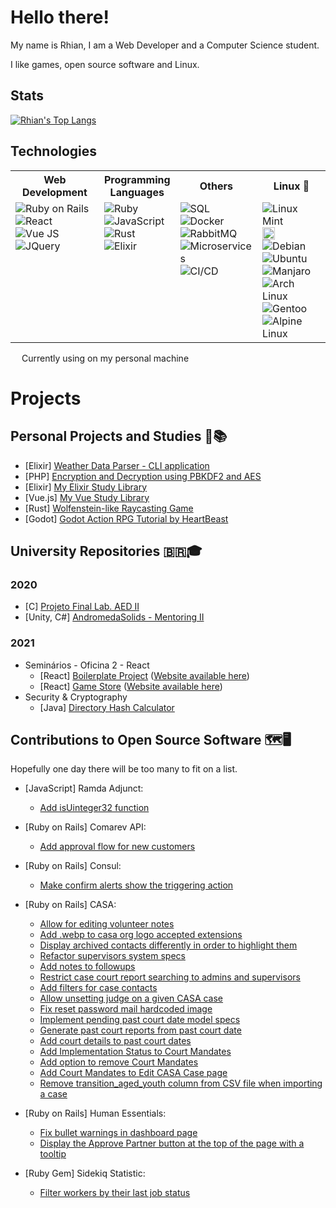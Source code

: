 <!--
So you've come to the bleak land of the README source code...
I am sorry, I've succumbed to the treacherous power of HTML in markdown... There is no way back now...
-->

# Hello there!

My name is Rhian, I am a Web Developer and a Computer Science student.

I like games, open source software and Linux.

<!--
  Other images :)
  https://media1.tenor.com/images/50ead60764442fd6304067bac5377027/tenor.gif
-->

<!-- <sub><sup><sub><sup>_By the way I like [Touhou](https://i1.kym-cdn.com/photos/images/newsfeed/000/333/537/b27.png) if you care about that_</sup></sub></sup></sub> -->

## Stats

<!-- [![Rhian's GitHub stats](https://github-readme-stats.vercel.app/api?username=rhian-cs&show_icons=true&theme=tokyonight&line_height=24.99)](https://github.com/anuraghazra/github-readme-stats) -->

[![Rhian's Top Langs](https://github-readme-stats.vercel.app/api/top-langs/?username=rhian-cs&layout=compact&theme=tokyonight&card_width=445&langs_count=8&exclude_repo=AndromedaSolids,puc-2020-2-Projeto_final_LAEDII)](https://github.com/anuraghazra/github-readme-stats)

## Technologies

<table>
<th>Web Development</th>
<th>Programming<br>Languages</th>
<th>Others</th>
<th>Linux 💛</th>
<tr>
  <td style="vertical-align: top;">
      <img src="https://img.shields.io/badge/Ruby_on_Rails-CC0000?style=flat&logo=ruby-on-rails&logoColor=white" alt="Ruby on Rails" /><br>
      <img src="https://img.shields.io/badge/React-20232A?style=flat&logo=react&logoColor=61DAFB" alt="React" /><br>
      <img src="https://img.shields.io/badge/Vue.js-35495E?style=flat&logo=vuedotjs&logoColor=4FC08D" alt="Vue JS" /><br>
      <img src="https://img.shields.io/badge/jQuery-0769AD?style=flat&logo=jquery&logoColor=white" alt="JQuery" /><br>
  </td>
  <td style="vertical-align: top;">
      <img src="https://img.shields.io/badge/Ruby-CC342D?style=flat&logo=ruby&logoColor=white" alt="Ruby" /><br>
      <img src="https://img.shields.io/badge/JavaScript-323330?style=flat&logo=javascript&logoColor=F7DF1E" alt="JavaScript" /><br>
      <img src="https://img.shields.io/badge/Rust-aa4411?style=flat&logo=rust&logoColor=white" alt="Rust" /><br>
      <img src="https://img.shields.io/badge/Elixir-4B275F?style=flat&logo=elixir&logoColor=white" alt="Elixir" /><br>
  </td>
  <td style="vertical-align: top;">
    <img src="https://img.shields.io/badge/PostgreSQL-316192?style=flat&logo=postgresql&logoColor=white" alt="SQL" /><br>
    <img src="https://img.shields.io/badge/Docker-2CA5E0?style=flat&logo=docker&logoColor=white" alt="Docker" /><br>
    <img src="https://img.shields.io/badge/rabbitmq-%23FF6600.svg?&style=flat&logo=rabbitmq&logoColor=white" alt="RabbitMQ" /><br>
    <img src="https://shields.io/badge/-Microservices-grey" alt="Microservices" /><br>
    <img src="https://shields.io/badge/-CI/CD-grey" alt="CI/CD" /></a><br>
  </td>
  <td style="vertical-align: top;">
    <img src="https://img.shields.io/badge/Linux_Mint-87CF3E?style=flat&logo=linux-mint&logoColor=white" alt="Linux Mint" /> <img src="https://freesvg.org/img/jean-victor-balin-icon-star.png" width="auto" height="20px" /><br>
    <img src="https://img.shields.io/badge/Debian-A81D33?style=flat&logo=debian&logoColor=white" alt="Debian" /><br>
    <img src="https://img.shields.io/badge/Ubuntu-E95420?style=flat&logo=ubuntu&logoColor=white" alt="Ubuntu" /><br>
    <img src="https://img.shields.io/badge/manjaro-35BF5C?style=flat&logo=Manjaro&logoColor=white" alt="Manjaro" /><br>
    <img src="https://img.shields.io/badge/Arch_Linux-1793D1?style=flat&logo=arch-linux&logoColor=white" alt="Arch Linux" /><br>
    <img src="https://img.shields.io/badge/Gentoo-54487A?style=flat&logo=gentoo&logoColor=white" alt="Gentoo" /><br>
    <img src="https://img.shields.io/badge/Alpine_Linux-0D597F?style=flat&logo=alpine-linux&logoColor=white" alt="Alpine Linux" /><br>
  </td>
</tr>
<table>

<img src="https://freesvg.org/img/jean-victor-balin-icon-star.png" width="auto" height="14px" /> Currently using on my personal machine

# Projects

## Personal Projects and Studies 💼📚

<!-- - [Docker] [Docker Orchestra - My Docker Containers + Some management scripts](https://github.com/rhian-cs/docker-orchestra) -->

- [Elixir] [Weather Data Parser - CLI application](https://github.com/rhian-cs/elixir-weather-parser)
- [PHP] [Encryption and Decryption using PBKDF2 and AES](https://github.com/rhian-cs/crypto-challenge-php-pbkdf2)
- [Elixir] [My Elixir Study Library](https://github.com/rhian-cs/elixir-studies)
- [Vue.js] [My Vue Study Library](https://github.com/rhian-cs/vue-udemy-studies)
- [Rust] [Wolfenstein-like Raycasting Game](https://github.com/rhian-cs/rust-tutorial-raycaster)
- [Godot] [Godot Action RPG Tutorial by HeartBeast](https://github.com/rhian-cs/godot-action-rpg-tutorial)

## University Repositories 🇧🇷🎓

### 2020

- [C] [Projeto Final Lab. AED II](https://github.com/rhian-cs/Projeto_final_LAEDII)
- [Unity, C#] [AndromedaSolids - Mentoring II](https://github.com/rhian-cs/AndromedaSolids)

### 2021

- Seminários - Oficina 2 - React
  - [React] [Boilerplate Project](https://github.com/rhian-cs/seminarios-2021-oficina-2-boilerplate) ([Website available here](https://rhian-cs.github.io/puc-2021-1-seminarios-3-oficina-2-boilerplate-project/public/index.html))
  - [React] [Game Store](https://github.com/rhian-cs/seminarios-2021-oficina-2-game-store) ([Website available here](https://rhian-cs.github.io/puc-2021-1-seminarios-3-oficina-2-game-store/))
- Security & Cryptography
  - [Java] [Directory Hash Calculator](https://github.com/rhian-cs/puc-2021-2-java-hash-calculator)

## Contributions to Open Source Software 🗺️🖥️

Hopefully one day there will be too many to fit on a list.

- [JavaScript] Ramda Adjunct:
  - [Add isUinteger32 function](https://github.com/char0n/ramda-adjunct/pull/2257)

- [Ruby on Rails] Comarev API:
  - [Add approval flow for new customers](https://github.com/comarev/comarev/pull/90)

- [Ruby on Rails] Consul:
  - [Make confirm alerts show the triggering action](https://github.com/consul/consul/pull/4543)

- [Ruby on Rails] CASA:
  - [Allow for editing volunteer notes](https://github.com/rubyforgood/casa/pull/3345)
  - [Add .webp to casa org logo accepted extensions](https://github.com/rubyforgood/casa/pull/3044)
  - [Display archived contacts differently in order to highlight them](https://github.com/rubyforgood/casa/pull/2298)
  - [Refactor supervisors system specs](https://github.com/rubyforgood/casa/pull/2267)
  - [Add notes to followups](https://github.com/rubyforgood/casa/pull/2206)
  - [Restrict case court report searching to admins and supervisors](https://github.com/rubyforgood/casa/pull/2176)
  - [Add filters for case contacts](https://github.com/rubyforgood/casa/pull/2166)
  - [Allow unsetting judge on a given CASA case](https://github.com/rubyforgood/casa/pull/2136)
  - [Fix reset password mail hardcoded image](https://github.com/rubyforgood/casa/pull/2133)
  - [Implement pending past court date model specs](https://github.com/rubyforgood/casa/pull/2132)
  - [Generate past court reports from past court date](https://github.com/rubyforgood/casa/pull/2095)
  - [Add court details to past court dates](https://github.com/rubyforgood/casa/pull/2080)
  - [Add Implementation Status to Court Mandates](https://github.com/rubyforgood/casa/pull/1908)
  - [Add option to remove Court Mandates](https://github.com/rubyforgood/casa/pull/1802)
  - [Add Court Mandates to Edit CASA Case page](https://github.com/rubyforgood/casa/pull/1795)
  - [Remove transition_aged_youth column from CSV file when importing a case](https://github.com/rubyforgood/casa/pull/1774)

- [Ruby on Rails] Human Essentials:
  - [Fix bullet warnings in dashboard page](https://github.com/rubyforgood/human-essentials/pull/2413)
  - [Display the Approve Partner button at the top of the page with a tooltip](https://github.com/rubyforgood/human-essentials/pull/2163)

- [Ruby Gem] Sidekiq Statistic:
  - [Filter workers by their last job status](https://github.com/davydovanton/sidekiq-statistic/pull/173)
